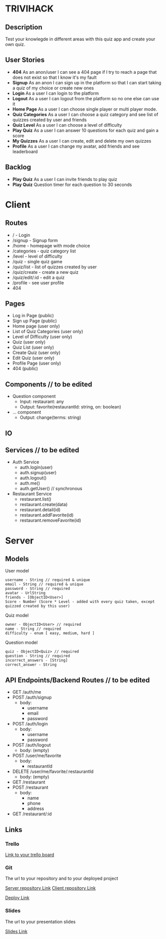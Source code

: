 # TRIVIHACK

## Description

Test your knowlegde in different areas with this quiz app and create your own quiz.

## User Stories

-  **404** As an anon/user I can see a 404 page if I try to reach a page that does not exist so that I know it's my fault
-  **Signup** As an anon I can sign up in the platform so that I can start taking a quiz of my choice or create new ones
-  **Login** As a user I can login to the platform
-  **Logout** As a user I can logout from the platform so no one else can use it
- **Home Page** As a user I can choose single player or multi player mode.
-  **Quiz Categories** As a user I can choose a quiz category and see list of quizzes created by user and friends
-  **Quiz Level** As a user I can choose a level of difficulty
-  **Play Quiz** As a user I can answer 10 questions for each quiz and gain a score
-  **My Quizzes** As a user I can create, edit and delete my own quizzes
-  **Profile** As a user I can change my avatar, add friends and see leaderboard

## Backlog

-  **Play Quiz** As a user I can invite friends to play quiz
-  **Play Quiz** Question timer for each question to 30 seconds

  
# Client

## Routes

- / - Login
- /signup - Signup form
- /home - homepage with mode choice
- /categories - quiz category list
- /level - level of difficulty
- /quiz - single quiz game
- /quiz/list - list of quizzes created by user
- /quiz/create - create a new quiz
- /quiz/edit/:id - edit a quiz
- /profile - see user profile
- 404

## Pages

- Log in Page (public)
- Sign up Page (public)
- Home page (user only)
- List of Quiz Categories (user only)
- Level of Difficulty (user only)
- Quiz (user only)
- Quiz List (user only)
- Create Quiz (user only)
- Edit Quiz (user only)
- Profile Page (user only)
- 404 (public)

## Components // to be edited

- Question component
  - Input: restaurant: any
  - Output: favorite(restaurantId: string, on: boolean)
- ... component
  - Output: change(terms: string)

## IO


## Services // to be edited

- Auth Service
  - auth.login(user)
  - auth.signup(user)
  - auth.logout()
  - auth.me()
  - auth.getUser() // synchronous
- Restaurant Service
  - restaurant.list()
  - restaurant.create(data)
  - restaurant.detail(id)
  - restaurant.addFavorite(id)
  - restaurant.removeFavorite(id)   

# Server

## Models

User model

```
username - String // required & unique
email - String // required & unique
password - String // required
avatar - UrlString
friends - [ObjectID<User>]
Score - Number (Score * Level - added with every quiz taken, except quizzed created by this user)
```

Quiz model

```
owner - ObjectID<User> // required
name - String // required
difficulty - enum [ easy, medium, hard ]
```

Question model

```
quiz - ObjectID<Quiz> // required
question - String // required
incorrect_answers - [String]
correct_answer - String
```

## API Endpoints/Backend Routes // to be edited

- GET /auth/me
- POST /auth/signup
  - body:
    - username
    - email
    - password
- POST /auth/login
  - body:
    - username
    - password
- POST /auth/logout
  - body: (empty)
- POST /user/me/favorite
  - body:
    - restaurantId
- DELETE /user/me/favorite/:restaurantId
  - body: (empty)
- GET /restaurant
- POST /restaurant
  - body:
    - name
    - phone
    - address
- GET /restaurant/:id

  

## Links

### Trello

[Link to your trello board](https://trello.com/b/sMbPrnWa/triviahack)

### Git

The url to your repository and to your deployed project

[Server repository Link](https://github.com/Rowe32/triviahack-server)
[Client repository Link](https://github.com/LuizFelipeDosSantos/triviahack-client)

[Deploy Link](http://heroku.com)

### Slides

The url to your presentation slides

[Slides Link](http://slides.com)
